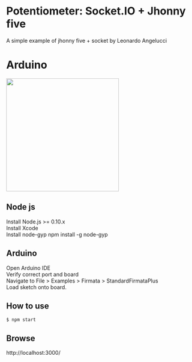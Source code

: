 
# Potentiometer: Socket.IO + Jhonny five
A simple example of jhonny five + socket by Leonardo Angelucci

# Arduino 
<img src="http://johnny-five.io/img/breadboard/potentiometer.png" width="300">


## Node js
Install Node.js >= 0.10.x <br />
Install Xcode<br />
Install node-gyp npm install -g node-gyp<br />

## Arduino
Open Arduino IDE<br />
Verify correct port and board<br />
Navigate to File > Examples > Firmata > StandardFirmataPlus<br />
Load sketch onto board.<br />


## How to use
```
$ npm start
```
## Browse
http://localhost:3000/

